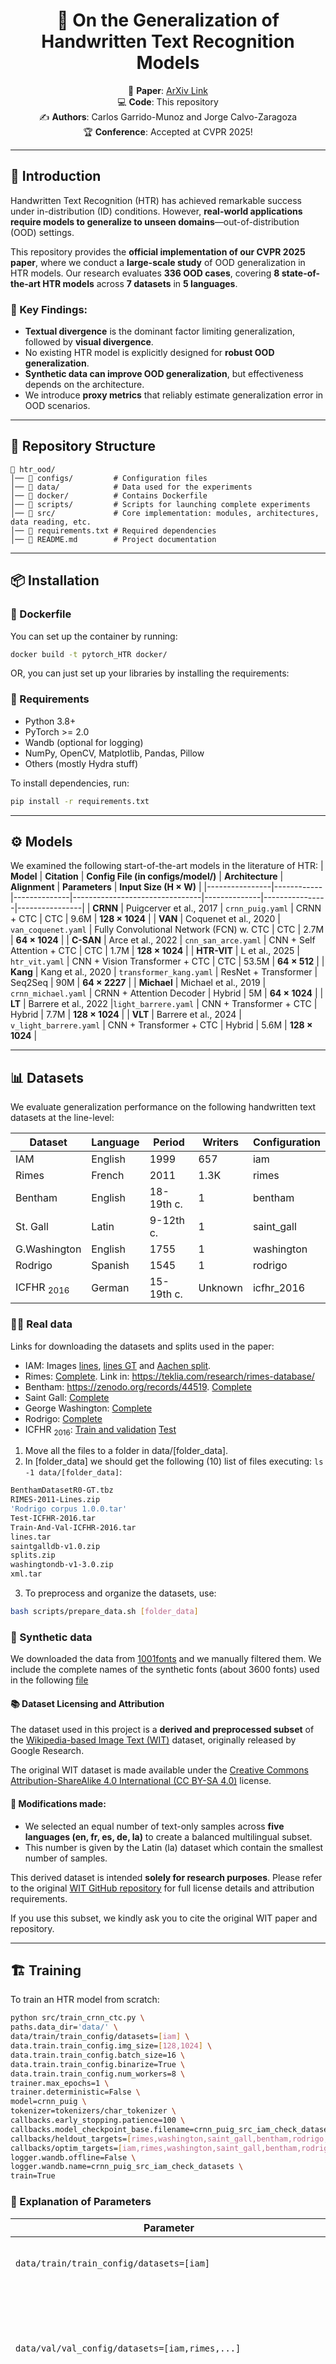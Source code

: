 <div align="center">

# 📝 On the Generalization of Handwritten Text Recognition Models

📄 **Paper**: [ArXiv Link](https://arxiv.org/html/2411.17332v1)  
💻 **Code**: This repository  
✍️ **Authors**: Carlos Garrido-Munoz and Jorge Calvo-Zaragoza  
🏆 **Conference**: Accepted at CVPR 2025!  

</div>

---

## 🚀 Introduction

Handwritten Text Recognition (HTR) has achieved remarkable success under in-distribution (ID) conditions. However, **real-world applications require models to generalize to unseen domains**—out-of-distribution (OOD) settings.  

This repository provides the **official implementation of our CVPR 2025 paper**, where we conduct a **large-scale study** of OOD generalization in HTR models. Our research evaluates **336 OOD cases**, covering **8 state-of-the-art HTR models** across **7 datasets** in **5 languages**.

### 🔑 Key Findings:
- **Textual divergence** is the dominant factor limiting generalization, followed by **visual divergence**.
- No existing HTR model is explicitly designed for **robust OOD generalization**.
- **Synthetic data can improve OOD generalization**, but effectiveness depends on the architecture.
- We introduce **proxy metrics** that reliably estimate generalization error in OOD scenarios.
---

## 📂 Repository Structure 

```plaintext
📁 htr_ood/
│── 📂 configs/         # Configuration files
│── 📂 data/            # Data used for the experiments
│── 📂 docker/          # Contains Dockerfile
│── 📂 scripts/         # Scripts for launching complete experiments
│── 📂 src/             # Core implementation: modules, architectures, data reading, etc. 
│── 📜 requirements.txt # Required dependencies
│── 📜 README.md        # Project documentation
```

<!-- │── 📜 ood_analysis.py  # Out-of-distribution analysis -->
<!-- │── 📜 LICENSE          # License information -->

---

## 📦 Installation

### 🐳 Dockerfile
You can set up the container by running:

```bash
docker build -t pytorch_HTR docker/
```

OR, you can just set up your libraries by installing the requirements: 

### 🔧 Requirements
- Python 3.8+
- PyTorch >= 2.0
- Wandb (optional for logging)
- NumPy, OpenCV, Matplotlib, Pandas, Pillow
- Others (mostly Hydra stuff)

To install dependencies, run:

```bash
pip install -r requirements.txt
```
---

## ⚙️ Models
We examined the following start-of-the-art models in the literature of HTR:
| **Model**       | **Citation** | **Config File (in configs/model/)**  | **Architecture**                           | **Alignment** | **Parameters** | **Input Size (H × W)** |
|----------------|------------|--------------|--------------------------------|--------------|----------------|----------------|
| **CRNN**       | Puigcerver et al., 2017       | `crnn_puig.yaml`  | CRNN + CTC                     | CTC          | 9.6M           | **128 × 1024** |
| **VAN**        | Coquenet et al., 2020       | `van_coquenet.yaml`   | Fully Convolutional Network (FCN) w. CTC | CTC       | 2.7M           | **64 × 1024**  |
| **C-SAN**      | Arce et al., 2022       | `cnn_san_arce.yaml`  | CNN + Self Attention + CTC     | CTC          | 1.7M           | **128 × 1024** |
| **HTR-VIT**    | L et al., 2025       | `htr_vit.yaml` | CNN + Vision Transformer + CTC | CTC          | 53.5M          | **64 × 512**   |
| **Kang**       | Kang et al., 2020       | `transformer_kang.yaml`  | ResNet + Transformer           | Seq2Seq      | 90M            | **64 × 2227**  |
| **Michael**    | Michael et al., 2019       | `crnn_michael.yaml` | CRNN + Attention Decoder       | Hybrid       | 5M             | **64 × 1024**  |
| **LT**         | Barrere et al., 2022       |`light_barrere.yaml`    | CNN + Transformer + CTC        | Hybrid       | 7.7M           | **128 × 1024** |
| **VLT**        | Barrere et al., 2024       | `v_light_barrere.yaml`   | CNN + Transformer + CTC        | Hybrid       | 5.6M           | **128 × 1024** |



---

## 📊 Datasets

We evaluate generalization performance on the following handwritten text datasets at the line-level:

| Dataset     | Language  | Period     | Writers | Configuration |
|------------|----------|------------- |---------|---------------|
| IAM        | English  | 1999         | 657     | iam            |
| Rimes      | French   | 2011         | 1.3K    | rimes          |
| Bentham    | English  | 18-19th c.   | 1       | bentham        |
| St. Gall   | Latin    | 9-12th c.    | 1       | saint_gall     |
| G.Washington | English | 1755        | 1       | washington     |
| Rodrigo    | Spanish  | 1545         | 1       | rodrigo        |
| ICFHR $_{2016}$  | German   | 15-19th c.   | Unknown | icfhr_2016     |

### ✍🏻 Real data

Links for downloading the datasets and splits used in the paper:
* IAM: Images [lines](https://fki.tic.heia-fr.ch/DBs/iamDB/data/lines.tgz), [lines GT](https://fki.tic.heia-fr.ch/DBs/iamDB/data/xml.tgz) and [Aachen split](https://www.openslr.org/resources/56/splits.zip).
* Rimes: [Complete](https://storage.teklia.com/public/rimes2011/RIMES-2011-Lines.zip). Link in: https://teklia.com/research/rimes-database/
* Bentham: https://zenodo.org/records/44519. [Complete](https://zenodo.org/records/44519/files/BenthamDatasetR0-GT.tbz?download=1)
* Saint Gall: [Complete](https://fki.tic.heia-fr.ch/DBs/iamHistDB/data/saintgalldb-v1.0.zip)
* George Washington: [Complete](https://fki.tic.heia-fr.ch/DBs/iamHistDB/data/washingtondb-v1.0.zip)
* Rodrigo: [Complete](https://zenodo.org/records/1490009/files/Rodrigo%20corpus%201.0.0.tar.gz?download=1)
* ICFHR $_{2016}$: [Train and validation](https://zenodo.org/records/1164045/files/Train-And-Val-ICFHR-2016.tgz?download=1) [Test](https://zenodo.org/records/1164045/files/Test-ICFHR-2016.tgz?download=1)
<!-- $``$ -->

1. Move all the files to a folder in data/[folder_data].
2. In [folder_data] we should get the following (10) list of files executing: ```ls -1 data/[folder_data]```:
```bash
BenthamDatasetR0-GT.tbz
RIMES-2011-Lines.zip
'Rodrigo corpus 1.0.0.tar'
Test-ICFHR-2016.tar
Train-And-Val-ICFHR-2016.tar
lines.tar
saintgalldb-v1.0.zip
splits.zip
washingtondb-v1-3.0.zip
xml.tar
```

3. To preprocess and organize the datasets, use:
```bash
bash scripts/prepare_data.sh [folder_data]
```



### 🤖 Synthetic data
We downloaded the data from [1001fonts](https://www.1001fonts.com/handwritten-fonts.html) and we manually filtered them. We include the complete names of the synthetic fonts (about 3600 fonts) used in the following [file](TODO.com)


#### 📚 Dataset Licensing and Attribution

The dataset used in this project is a **derived and preprocessed subset** of the [Wikipedia-based Image Text (WIT)](https://github.com/google-research-datasets/wit) dataset, originally released by Google Research.

The original WIT dataset is made available under the [Creative Commons Attribution-ShareAlike 4.0 International (CC BY-SA 4.0)](https://creativecommons.org/licenses/by-sa/4.0/) license.

#### 🔄 Modifications made:
- We selected an equal number of text-only samples across **five languages (en, fr, es, de, la)** to create a balanced multilingual subset.
- This number is given by the Latin (la) dataset which contain the smallest number of samples. 

This derived dataset is intended **solely for research purposes**. Please refer to the original [WIT GitHub repository](https://github.com/google-research-datasets/wit) for full license details and attribution requirements.

If you use this subset, we kindly ask you to cite the original WIT paper and repository. 

---

## 🏗️ Training

To train an HTR model from scratch:

```bash
python src/train_crnn_ctc.py \
paths.data_dir='data/' \
data/train/train_config/datasets=[iam] \
data.train.train_config.img_size=[128,1024] \
data.train.train_config.batch_size=16 \
data.train.train_config.binarize=True \
data.train.train_config.num_workers=8 \
trainer.max_epochs=1 \
trainer.deterministic=False \
model=crnn_puig \
tokenizer=tokenizers/char_tokenizer \
callbacks.early_stopping.patience=100 \
callbacks.model_checkpoint_base.filename=crnn_puig_src_iam_check_datasets \
callbacks/heldout_targets=[rimes,washington,saint_gall,bentham,rodrigo,icfhr_2016] \
callbacks/optim_targets=[iam,rimes,washington,saint_gall,bentham,rodrigo,icfhr_2016] \
logger.wandb.offline=False \
logger.wandb.name=crnn_puig_src_iam_check_datasets \
train=True 
```

### 📜 Explanation of Parameters

| Parameter | Description |
|-----------|-------------|
| `data/train/train_config/datasets=[iam]` | Specifies the dataset used for training (`IAM` in this case). |
| `data/val/val_config/datasets=[iam,rimes,...]` | Specifies the dataset used for validation (`IAM` in this case). If not specified, by default all datasets will be used for validation and testing. 
| `data/test/test_config/datasets=[iam,rimes,...]` | Specifies the dataset used for testing (`IAM` in this case). If not specified, by default all datasets will be used for validation and testing. 
| `data.train.train_config.img_size=[64,1024]` | Defines the input image size (height = 64, width = 1024). Depends on the architecture used!|
| `data.train.train_config.batch_size=16` | Sets the batch size to **16**. |
| `data.train.train_config.binarize=True` | Enables binarization of images for preprocessing. By default is true! |
| `data.train.train_config.num_workers=8` | Uses **8 worker threads** for data loading. |
| `trainer.max_epochs=500` | Limits training to **500 epochs**. |
| `trainer.deterministic=False` | Allows **non-deterministic** behavior. Should be turned off when training with the CTC objective!|
| `model=crnn_puig` | Uses the **CRNN+CTC model** from Puigcerver, 2017  for training. |
| `tokenizer=tokenizers/char_tokenizer` | Specifies the **character-level tokenizer** for text processing. |
| `callbacks.early_stopping.patience=100` | Implements early stopping if validation does not improve for **100 epochs**. |
| `callbacks.model_checkpoint_base.filename=crnn_puig_src_iam` | Defines the base filename for saving checkpoints. |
| `callbacks/heldout_targets=[rimes,washington,saint_gall,bentham,rodrigo,icfhr_2016]` | Specifies datasets **not seen during training** for out-of-distribution (OOD) evaluation. This will create the N checkpoints optimized using a leave-one-out for later testing on the excluded. |
| `callbacks/optim_targets=[iam,rimes,washington,saint_gall,bentham,rodrigo,icfhr_2016]` | Lists datasets used for **optimization and tuning**. This will create N checkpoints, each one optimized for the target dataset. |
| `logger.wandb.offline=False` | Enables **online** tracking using **Weights & Biases (WandB)**. |
| `logger.wandb.name=crnn_puig_src_iam` | Sets the WandB experiment name to **crnn_puig_src_iam**. |
| `train=True` | ** Sets the model in training mode 
Notes: all the checkpoints will be created by default in a folder checkpoints/
---

## 🧪 Evaluation (from pretrained checkpoint)

To evaluate a trained model:

```bash
python src/train_crnn_ctc.py \
data/train/train_config/datasets=[iam] \
data.train.train_config.img_size=[64,1024] \
data.train.train_config.batch_size=16 \
data.train.train_config.binarize=True \
data.train.train_config.num_workers=8 \
data/test/test_config/datasets=[iam]
trainer.max_epochs=500 \
trainer.deterministic=False \
model=crnn_puig \
tokenizer=tokenizers/char_tokenizer \
logger.wandb.offline=False \
logger.wandb.name=crnn_puig_src_iam_test \
train=False
+pretrained_checkpoint=crnn_puig_src_iam # This will load from 'checkpoints/crnn_puig_src_iam.ckpt'
```


---

<!-- ## 📈 Results

### 🔥 Key Observations:
- **CTC-based models** perform slightly better in OOD scenarios compared to Seq2Seq models.
- The **VAN model** shows the best generalization but only **outperforms others by ~1%**.
- **Hybrid models** struggle the most in generalization.
- **Using synthetic data improves OOD performance**, but choosing the right model is crucial.

#### 🎯 Average Character Error Rate (CER) in OOD Scenarios:

| Model       | IAM   | Rimes | Bentham | St. Gall | Rodrigo | Avg. CER (%) |
|------------|------|------|--------|---------|--------|-------------|
| CRNN       | 34.9 | 25.0 | 25.3   | 33.6    | 40.9   | 38.5        |
| VAN        | 28.6 | 21.3 | 26.6   | 39.8    | 38.5   | **37.4**    |
| HTR-ViT    | 33.7 | 28.3 | 33.3   | 36.5    | 38.5   | 41.2        |
| Michael    | 49.1 | 35.5 | 43.5   | 55.3    | 65.3   | 53.9        |

For full results, refer to our **[paper](https://arxiv.org/html/2411.17332v1)**.

---

## 🔮 Future Work

We identified **textual divergence** as the main challenge for OOD generalization in HTR models. Future research should:
- Design **HTR architectures explicitly optimized for OOD generalization**.
- Improve **synthetic-to-real adaptation** techniques.
- Investigate **pretraining strategies for cross-lingual generalization**.

--- -->

## 📜 Citation

If you find our work useful, please cite:

```bibtex
@inproceedings{Garrido2025HTR,
  author    = {Carlos Garrido-Muñoz and Jorge Calvo-Zaragoza},
  title     = {On the Generalization of Handwritten Text Recognition Models},
  booktitle = {CVPR},
  year      = {2025}
}
```

---

## 🤝 Acknowledgments
This research was supported by the Spanish Ministry of Science and Innovation through the LEMUR research project (PID2023-148259NB-I00), funded by MCIU/AEI/10.13039/501100011033/FEDER, EU, and the European Social Fund Plus (FSE+). The first author is supported by grant CIACIF/2021/465 from “Programa I+D+i de la Generalitat Valenciana”. This research was supported by the University of Alicante.

This code uses the amazing [Hydra template repo](https://github.com/ashleve/lightning-hydra-template)  

<!-- We thank the **HTR community** for their contributions to open-source datasets. -->

---

## 📝 License

This repository is released under the **MIT License**. See `LICENSE` for details.

---

## 📬 Contact

For any questions, feel free to **open an issue** or reach out via carlos.garrido@ua.es.

---
## 😊 Contribute
✨ *Star this repository if you find it helpful!* ⭐

